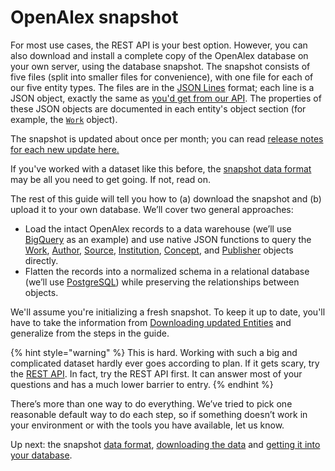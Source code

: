 # OpenAlex snapshot

For most use cases, the REST API is your best option. However, you can also download and install a complete copy of the OpenAlex database on your own server, using the database snapshot. The snapshot consists of five files (split into smaller files for convenience), with one file for each of our five entity types. The files are in the [JSON Lines](https://jsonlines.org/) format; each line is a JSON object, exactly the same as [you'd get from our API](../the-api/get-single-entities/get-a-single-work.md). The properties of these JSON objects are documented in each entity's object section (for example, the [`Work`](broken-reference) object).

The snapshot is updated about once per month; you can read [release notes for each new update here.](https://github.com/ourresearch/openalex-guts/blob/main/files-for-datadumps/standard-format/RELEASE\_NOTES.txt)

If you've worked with a dataset like this before, the [snapshot data format](snapshot-data-format.md) may be all you need to get going. If not, read on.

The rest of this guide will tell you how to (a) download the snapshot and (b) upload it to your own database. We’ll cover two general approaches:

* Load the intact OpenAlex records to a data warehouse (we’ll use [BigQuery](https://cloud.google.com/bigquery) as an example) and use native JSON functions to query the [Work](broken-reference), [Author](broken-reference), [Source](broken-reference), [Institution](broken-reference), [Concept](broken-reference), and [Publisher](broken-reference) objects directly.
* Flatten the records into a normalized schema in a relational database (we’ll use [PostgreSQL](https://www.postgresql.org/)) while preserving the relationships between objects.

We'll assume you're initializing a fresh snapshot. To keep it up to date, you'll have to take the information from [Downloading updated Entities](snapshot-data-format.md#downloading-updated-entities) and generalize from the steps in the guide.

{% hint style="warning" %}
This is hard. Working with such a big and complicated dataset hardly ever goes according to plan. If it gets scary, try the [REST API](../the-api/api-overview.md). In fact, try the REST API first. It can answer most of your questions and has a much lower barrier to entry.
{% endhint %}

There’s more than one way to do everything. We’ve tried to pick one reasonable default way to do each step, so if something doesn’t work in your environment or with the tools you have available, let us know.

Up next: the snapshot [data format](snapshot-data-format.md), [downloading the data](download-to-your-machine.md) and [getting it into your database](upload-to-your-database/).
